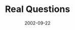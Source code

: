 ---
layout: music 
title: "Real Questions"
series: "Living Out Loud"
date: 2002-09-22 
description: "What does it mean to live out loud?"
audio: "http://s3.amazonaws.com/crossroadsaudiomessages/Real%20Questions.mp3"
audio-duration: "36:17"
src: "http://www.crossroads.net/players/media/series/bigscreen.outloud.jpg"
---